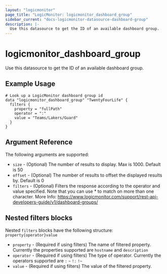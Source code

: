 ```yaml
---
layout: "logicmonitor"
page_title: "LogicMonitor: logicmonitor_dashboard_group"
sidebar_current: "docs-logicmonitor-datasource-dashboard-group"
description: |-
  Use this datasource to get the ID of an available dashboard group.
---
```


# logicmonitor_dashboard_group

Use this datasource to get the ID of an available dashboard group.

## Example Usage

```hcl
# Look up a LogicMonitor dashboard group id
data "logicmonitor_dashboard_group" "TwentyFourLife" {
  filters {
    property = "fullPath"
    operator = ":"
    value = "Teams/Lakers/Guard"
  }
}
```

## Argument Reference

The following arguments are supported:

* `size` - (Optional) The number of results to display. Max is 1000. Default is 50
* `offset` - (Optional) The number of results to offset the displayed results by. Default is 0
* `filters` - (Optional) Filters the response according to the operator and value specified. Note that you can use * to match on more than one character. More Info: https://www.logicmonitor.com/support/rest-api-developers-guide/v1/dashboard-groups/

## Nested filters blocks

Nested `filters` blocks have the following structure: `property{operator}value`
* `property` - (Required if using filters) The name of filtered property. Currently the properties supported are `hostname` and `description`
* `operator` - (Required if using filters) The type of operator. Currently the operators supported are `:` `~` `!:` `!~`
* `value` - (Required if using filters) The value of the filtered property.
